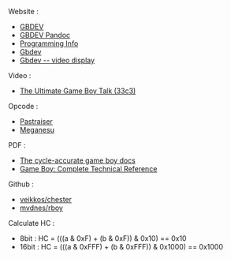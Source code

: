 
Website :
- [GBDEV](https://gbdev.io/resources.html#introduction)
- [GBDEV Pandoc](https://gbdev.io/pandocs/)
- [Programming Info](https://fms.komkon.org/GameBoy/Tech/Software.html)
- [Gbdev](https://gbdev.gg8.se/wiki/articles/Interrupts)
- [Gbdev -- video display](https://gbdev.gg8.se/wiki/articles/Video_Display)

Video :
- [The Ultimate Game Boy Talk (33c3)](https://www.youtube.com/watch?v=HyzD8pNlpwI)

Opcode :
- [Pastraiser](https://www.pastraiser.com/cpu/gameboy/gameboy_opcodes.html)
- [Meganesu](https://meganesu.github.io/generate-gb-opcodes/)

PDF : 
- [The cycle-accurate game boy docs](https://github.com/AntonioND/giibiiadvance/blob/master/docs/TCAGBD.pdf)
- [Game Boy: Complete Technical Reference](https://gekkio.fi/files/gb-docs/gbctr.pdf)

Github :
- [veikkos/chester](https://github.com/veikkos/chester)
- [mvdnes/rboy](https://github.com/mvdnes/rboy)


Calculate HC :
- 8bit  : HC = (((a & 0xF) + (b & 0xF)) & 0x10) == 0x10
- 16bit : HC = (((a & 0xFFF) + (b & 0xFFF)) & 0x1000) == 0x1000